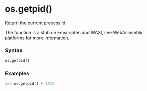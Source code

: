 # os.getpid()

Return the current process id.

The function is a stub on Emscripten and WASI, see WebAssembly platforms for more information.

### Syntax

```python
os.getpid()
```

### Examples

```python
>>> os.getpid() # 1837
```